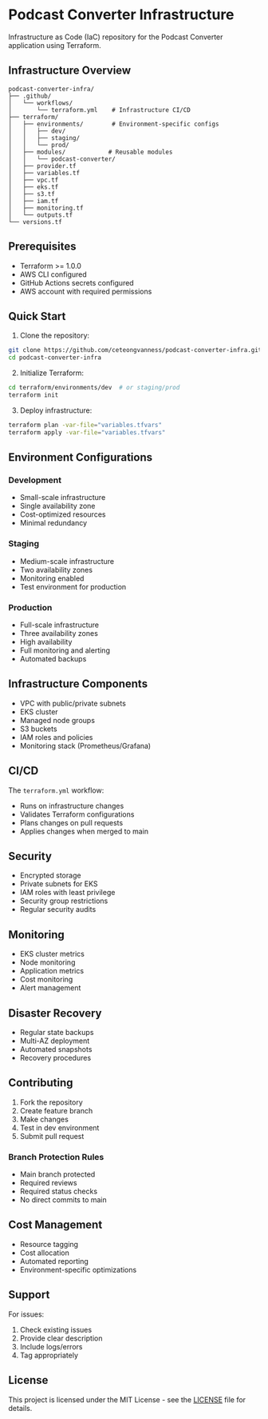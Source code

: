 # Podcast Converter Infrastructure

Infrastructure as Code (IaC) repository for the Podcast Converter application using Terraform.

## Infrastructure Overview

```
podcast-converter-infra/
├── .github/
│   └── workflows/
│       └── terraform.yml    # Infrastructure CI/CD
├── terraform/
│   ├── environments/        # Environment-specific configs
│   │   ├── dev/
│   │   ├── staging/
│   │   └── prod/
│   ├── modules/            # Reusable modules
│   │   └── podcast-converter/
│   ├── provider.tf
│   ├── variables.tf
│   ├── vpc.tf
│   ├── eks.tf
│   ├── s3.tf
│   ├── iam.tf
│   ├── monitoring.tf
│   └── outputs.tf
└── versions.tf
```

## Prerequisites

- Terraform >= 1.0.0
- AWS CLI configured
- GitHub Actions secrets configured
- AWS account with required permissions

## Quick Start

1. Clone the repository:
```bash
git clone https://github.com/ceteongvanness/podcast-converter-infra.git
cd podcast-converter-infra
```

2. Initialize Terraform:
```bash
cd terraform/environments/dev  # or staging/prod
terraform init
```

3. Deploy infrastructure:
```bash
terraform plan -var-file="variables.tfvars"
terraform apply -var-file="variables.tfvars"
```

## Environment Configurations

### Development
- Small-scale infrastructure
- Single availability zone
- Cost-optimized resources
- Minimal redundancy

### Staging
- Medium-scale infrastructure
- Two availability zones
- Monitoring enabled
- Test environment for production

### Production
- Full-scale infrastructure
- Three availability zones
- High availability
- Full monitoring and alerting
- Automated backups

## Infrastructure Components

- VPC with public/private subnets
- EKS cluster
- Managed node groups
- S3 buckets
- IAM roles and policies
- Monitoring stack (Prometheus/Grafana)

## CI/CD

The `terraform.yml` workflow:
- Runs on infrastructure changes
- Validates Terraform configurations
- Plans changes on pull requests
- Applies changes when merged to main

## Security

- Encrypted storage
- Private subnets for EKS
- IAM roles with least privilege
- Security group restrictions
- Regular security audits

## Monitoring

- EKS cluster metrics
- Node monitoring
- Application metrics
- Cost monitoring
- Alert management

## Disaster Recovery

- Regular state backups
- Multi-AZ deployment
- Automated snapshots
- Recovery procedures

## Contributing

1. Fork the repository
2. Create feature branch
3. Make changes
4. Test in dev environment
5. Submit pull request

### Branch Protection Rules
- Main branch protected
- Required reviews
- Required status checks
- No direct commits to main

## Cost Management

- Resource tagging
- Cost allocation
- Automated reporting
- Environment-specific optimizations

## Support

For issues:
1. Check existing issues
2. Provide clear description
3. Include logs/errors
4. Tag appropriately

## License

This project is licensed under the MIT License - see the [LICENSE](LICENSE) file for details.

